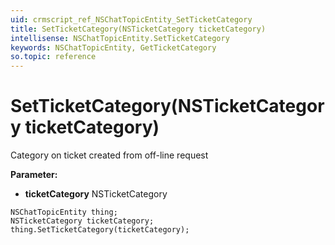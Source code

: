 ```yaml
---
uid: crmscript_ref_NSChatTopicEntity_SetTicketCategory
title: SetTicketCategory(NSTicketCategory ticketCategory)
intellisense: NSChatTopicEntity.SetTicketCategory
keywords: NSChatTopicEntity, GetTicketCategory
so.topic: reference
---
```


# SetTicketCategory(NSTicketCategory ticketCategory)

Category on ticket created from off-line request

**Parameter:** 
 - **ticketCategory** NSTicketCategory

```crmscript
NSChatTopicEntity thing;
NSTicketCategory ticketCategory;
thing.SetTicketCategory(ticketCategory);
```

